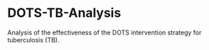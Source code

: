 # DOTS-TB-Analysis
Analysis of the effectiveness of the DOTS intervention strategy for tuberculosis (TB).
